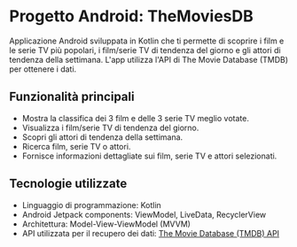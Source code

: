 # Progetto Android: TheMoviesDB

Applicazione Android sviluppata in Kotlin che ti permette di scoprire i film e le serie TV più popolari, i film/serie TV di tendenza del giorno e gli attori di tendenza della settimana. 
L'app utilizza l'API di The Movie Database (TMDB) per ottenere i dati.

## Funzionalità principali

- Mostra la classifica dei 3 film e delle 3 serie TV meglio votate.
- Visualizza i film/serie TV di tendenza del giorno.
- Scopri gli attori di tendenza della settimana.
- Ricerca film, serie TV o attori.
- Fornisce informazioni dettagliate sui film, serie TV e attori selezionati.
  
## Tecnologie utilizzate

- Linguaggio di programmazione: Kotlin
- Android Jetpack components: ViewModel, LiveData, RecyclerView
- Architettura: Model-View-ViewModel (MVVM)
- API utilizzata per il recupero dei dati: [The Movie Database (TMDB) API](https://www.themoviedb.org/documentation/api)
